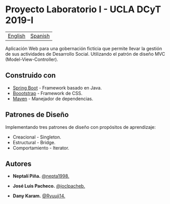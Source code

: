 # Proyecto Laboratorio I - UCLA DCyT 2019-I

<table>
    <tr>
        <!-- Do not translate this table -->
        <td><a href="./README.md"> English </a></td>
        <td><a href="./README.es.md"> Spanish </a></td>
    </tr>
</table>

Aplicación Web para una gobernación ficticia que permite llevar la gestión de sus actividades de Desarrollo Social. Utilizando el patrón de diseño MVC (Model-View-Controller).

## Construido con

* [Spring Boot](https://spring.io/projects/spring-boot) - Framework basado en Java.
* [Boootstrap](https://getbootstrap.com/) - Framework de CSS.
* [Maven](https://maven.apache.org/) - Manejador de dependencias.

## Patrones de Diseño

Implementando tres patrones de diseño con propósitos de aprendizaje:

* Creacional - Singleton.
* Estructural - Bridge.
* Comportamiento - Iterator.

## Autores

* **Neptalí Piña.** [@nepta1998.](https://github.com/nepta1998/)

* **José Luis Pacheco.** [@joclpacheb.](https://github.com/joclpacheb/)

* **Dany Karam.** [@Ryuuji14.](https://github.com/Ryuuji14)


